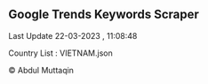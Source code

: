 

## Google Trends Keywords Scraper 
 
Last Update 22-03-2023 , 11:08:48

Country List :
VIETNAM.json



© Abdul Muttaqin 
